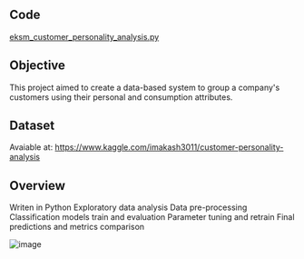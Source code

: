 ## Code
[eksm_customer_personality_analysis.py](https://github.com/eduardoksmello/eduardoksmello_portfolio/blob/main/eksm_heart_disease/eksm_heart_disease_classifier.ipynb)

## Objective
This project aimed to create a data-based system to group a company's customers using their personal and consumption attributes.

## Dataset
Avaiable at: https://www.kaggle.com/imakash3011/customer-personality-analysis

## Overview
Writen in Python
Exploratory data analysis
Data pre-processing
Classification models train and evaluation
Parameter tuning and retrain
Final predictions and metrics comparison

![image](https://images.unsplash.com/photo-1628348070889-cb656235b4eb?ixid=MnwxMjA3fDB8MHxwaG90by1wYWdlfHx8fGVufDB8fHx8&ixlib=rb-1.2.1&auto=format&fit=crop&w=1470&q=80)
